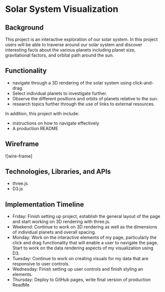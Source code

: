 # Solar System Visualization

## Background
This project is an interactive exploration of our solar system.  In this project users will be able to traverse around our solar system and discover interesting facts about the various planets including planet size, gravitational factors, and orbital path around the sun.

## Functionality 

- navigate through a 3D rendering of the solar system using click-and-drag.
- Select individual planets to investigate further.
- Observe the different positions and orbits of planets relative to the sun.
- research topics further through the use of links to external resources.

In addition, this project with include:
- instructions on how to navigate effectively
- A production README

## Wireframe
![wire-frame]
## Technologies, Libraries, and APIs
- three.js
- D3.js

## Implementation Timeline
- Friday: Finish setting up project, establish the general layout of the page and start working on 3D rendering with three.js.
- Weekend: Continue to work on 3D rendering  as well as the dimensions of individual planets and overall spacing.
- Monday: Work on the interactive elements of my page, particularly the click and drag functionality that will enable a user to navigate the page. Start to work on the data rendering aspects of my visualization using D3.
- Tuesday:	 Continue to work on creating  visuals for my data that are responsive to user controls.
- Wednesday: Finish setting up user controls and finish styling an elements.
- Thursday: Deploy to GitHub pages, write final version of production ReadMe
